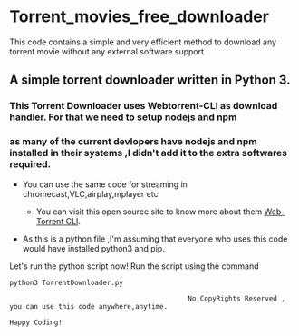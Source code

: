 # Torrent_movies_free_downloader
This code contains a simple and very efficient method to download any torrent movie without any external software support
## A simple torrent downloader written in Python 3.

### This Torrent Downloader uses Webtorrent-CLI as download handler. For that we need to setup nodejs and npm

### as many of the current devlopers have nodejs and npm installed in their systems ,I didn't add it to the extra softwares required.


- You can use the same code for streaming in chromecast,VLC,airplay,mplayer etc
  - You can visit this open source site to know more about them [Web-Torrent CLI](https://github.com/webtorrent/webtorrent-cli).


- As this is a python file ,I'm assuming that everyone who uses this code would have installed python3 and pip.

Let's run the python script now! Run the script using the command

```python3 TorrentDownloader.py```



                                                No CopyRights Reserved , you can use this code anywhere,anytime.
                                                                      Happy Coding!
